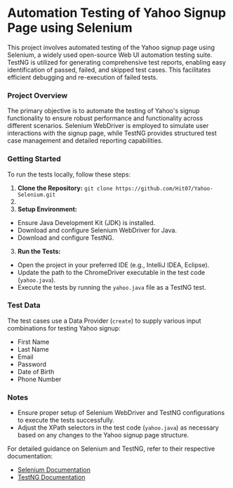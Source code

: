 # Automation Testing of Yahoo Signup Page using Selenium

This project involves automated testing of the Yahoo signup page using Selenium, a widely used open-source Web UI automation testing suite. TestNG is utilized for generating comprehensive test reports, enabling easy identification of passed, failed, and skipped test cases. This facilitates efficient debugging and re-execution of failed tests.

### Project Overview

The primary objective is to automate the testing of Yahoo's signup functionality to ensure robust performance and functionality across different scenarios. Selenium WebDriver is employed to simulate user interactions with the signup page, while TestNG provides structured test case management and detailed reporting capabilities.

### Getting Started

To run the tests locally, follow these steps:

1. **Clone the Repository:** ```git clone https://github.com/Hit07/Yahoo-Selenium.git```
2. 
2. **Setup Environment:**
- Ensure Java Development Kit (JDK) is installed.
- Download and configure Selenium WebDriver for Java.
- Download and configure TestNG.

3. **Run the Tests:**
- Open the project in your preferred IDE (e.g., IntelliJ IDEA, Eclipse).
- Update the path to the ChromeDriver executable in the test code (`yahoo.java`).
- Execute the tests by running the `yahoo.java` file as a TestNG test.

### Test Data

The test cases use a Data Provider (`create`) to supply various input combinations for testing Yahoo signup:
- First Name
- Last Name
- Email
- Password
- Date of Birth
- Phone Number

### Notes

- Ensure proper setup of Selenium WebDriver and TestNG configurations to execute the tests successfully.
- Adjust the XPath selectors in the test code (`yahoo.java`) as necessary based on any changes to the Yahoo signup page structure.



For detailed guidance on Selenium and TestNG, refer to their respective documentation:
- [Selenium Documentation](https://www.selenium.dev/documentation/en/)
- [TestNG Documentation](https://testng.org/doc/documentation-main.html)

